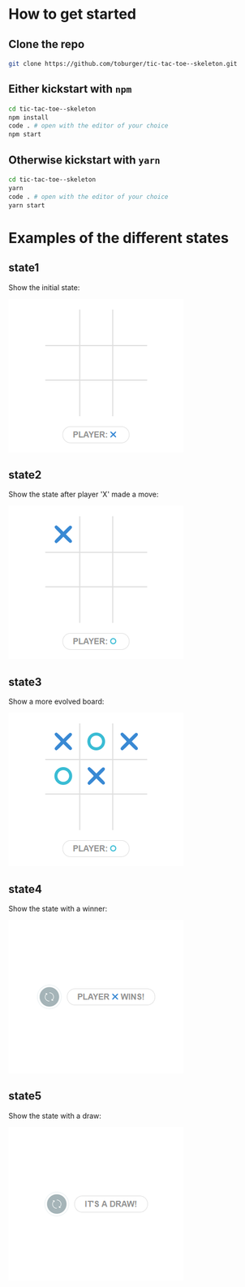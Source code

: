 # How to get started

## Clone the repo

```sh
git clone https://github.com/toburger/tic-tac-toe--skeleton.git
```

## Either kickstart with `npm`

```sh
cd tic-tac-toe--skeleton
npm install
code . # open with the editor of your choice
npm start
```

## Otherwise kickstart with `yarn`

```sh
cd tic-tac-toe--skeleton
yarn
code . # open with the editor of your choice
yarn start
```

# Examples of the different states

## state1

Show the initial state:

![](images/state1.png)

## state2

Show the state after player 'X' made a move:

![](images/state2.png)

## state3

Show a more evolved board:

![](images/state3.png)

## state4

Show the state with a winner:

![](images/state4.png)

## state5

Show the state with a draw:

![](images/state5.png)